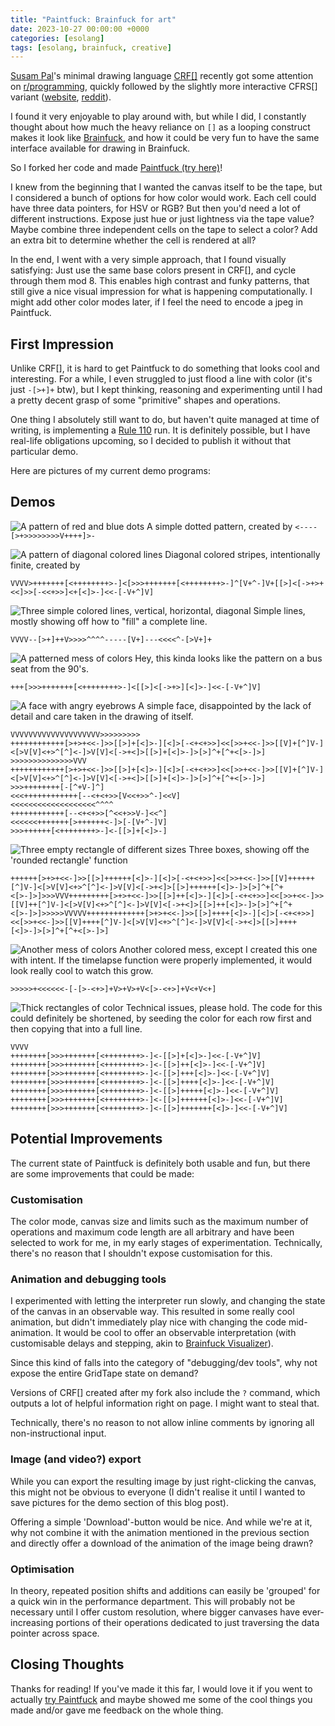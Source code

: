 ```yaml
---
title: "Paintfuck: Brainfuck for art"
date: 2023-10-27 00:00:00 +0000
categories: [esolang]
tags: [esolang, brainfuck, creative]
---
```

[Susam Pal](https://susam.net/)'s minimal drawing language
[CRF\[\]](https://susam.net/cfr.html) recently got some attention on
[r/programming](https://www.reddit.com/r/programming/comments/17d216o), quickly
followed by the slightly more interactive CFRS[] variant
([website](https://susam.net/cfrs.html),
[reddit](https://www.reddit.com/r/programming/comments/17gt7ae)).

I found it very enjoyable to play around with, but while I did, I constantly
thought about how much the heavy reliance on `[]` as a looping construct
makes it look like [Brainfuck](https://en.wikipedia.org/wiki/Brainfuck), and how
it could be very fun to have the same interface available for drawing in Brainfuck.

So I forked her code and made [Paintfuck (try here)](/assets/pages/paintfuck.html)!

I knew from the beginning that I wanted the canvas itself to be the tape, but I
considered a bunch of options for how color would work. Each cell could have
three data pointers, for HSV or RGB? But then you'd need a lot of different
instructions. Expose just hue or just lightness via the tape value? Maybe
combine three independent cells on the tape to select a color? Add an extra bit
to determine whether the cell is rendered at all?

In the end, I went with a very simple approach, that I found visually satisfying:
Just use the same base colors present in CRF[], and cycle through them mod 8.
This enables high contrast and funky patterns, that still give a nice visual
impression for what is happening computationally. I might add other color modes
later, if I feel the need to encode a jpeg in Paintfuck.


## First Impression

Unlike CRF[], it is hard to get Paintfuck to do something that looks cool and
interesting. For a while, I even struggled to just flood a line with color
(it's just `-[>+]+` btw), but I kept thinking, reasoning and experimenting until
I had a pretty decent grasp of some "primitive" shapes and operations.

One thing I absolutely still want to do, but haven't quite managed at time of
writing, is implementing a [Rule 110](https://en.wikipedia.org/wiki/Rule_110)
run. It is definitely possible, but I have real-life obligations upcoming, so I
decided to publish it without that particular demo.

Here are pictures of my current demo programs:


## Demos

![A pattern of red and blue dots](/assets/images/paintfuck/demo-0.png)
A simple dotted pattern, created by `<----[>+>>>>>>>>V++++]>-`

![A pattern of diagonal colored lines](/assets/images/paintfuck/demo-1.png)
Diagonal colored stripes, intentionally finite, created by

    VVVV>+++++++[<++++++++>-]<[>>>+++++++[<++++++++>-]^[V+^-]V+[[>]<[->+>+<<]>>[-<<+>>]<+[<]>-]<<-[-V+^]V]

![Three simple colored lines, vertical, horizontal, diagonal](/assets/images/paintfuck/demo-2.png)
Simple lines, mostly showing off how to "fill" a complete line.

    VVVV--[>+]++V>>>>^^^^-----[V+]---<<<<^-[>V+]+

![A patterned mess of colors](/assets/images/paintfuck/demo-3.png)
Hey, this kinda looks like the pattern on a bus seat from the 90's.

    +++[>>>+++++++[<++++++++>-]<[[>]<[->+>][<]>-]<<-[-V+^]V]

![A face with angry eyebrows](/assets/images/paintfuck/demo-4.png)
A simple face, disappointed by the lack of detail and care taken in the drawing of itself.

    VVVVVVVVVVVVVVVVVVVV>>>>>>>>>
    ++++++++++++[>+>+<<-]>>[[>]+[<]>-][<]>[-<+<+>>]<<[>>+<<-]>>[[V]+[^]V-]<[>V[V]<+>^[^]<-]>V[V]<[->+<]>[[>]+[<]>-]>[>]^+[^+<[>-]>]
    >>>>>>>>>>>>>>VVV
    ++++++++++++[>+>+<<-]>>[[>]+[<]>-][<]>[-<+<+>>]<<[>>+<<-]>>[[V]+[^]V-]<[>V[V]<+>^[^]<-]>V[V]<[->+<]>[[>]+[<]>-]>[>]^+[^+<[>-]>]
    >>>++++++++[-[^+V-]^]
    <<<++++++++++++[--<+<+>>[V<<+>>^-]<<V]
    <<<<<<<<<<<<<<<<<<<^^^^
    ++++++++++++[--<+<+>>[^<<+>>V-]<<^]
    <<<<<<+++++++[>++++++<-]>[-[V+^-]V]
    >>>++++++[<++++++++>-]<-[[>]+[<]>-]


![Three empty rectangle of different sizes](/assets/images/paintfuck/demo-5.png)
Three boxes, showing off the 'rounded rectangle' function

    ++++++[>+>+<<-]>>[[>]++++++[<]>-][<]>[-<+<+>>]<<[>>+<<-]>>[[V]++++++[^]V-]<[>V[V]<+>^[^]<-]>V[V]<[->+<]>[[>]++++++[<]>-]>[>]^+[^+<[>-]>]>>>VVV+++++++++[>+>+<<-]>>[[>]++[<]>-][<]>[-<+<+>>]<<[>>+<<-]>>[[V]++[^]V-]<[>V[V]<+>^[^]<-]>V[V]<[->+<]>[[>]++[<]>-]>[>]^+[^+<[>-]>]>>>>>VVVVV+++++++++++++[>+>+<<-]>>[[>]++++[<]>-][<]>[-<+<+>>]<<[>>+<<-]>>[[V]++++[^]V-]<[>V[V]<+>^[^]<-]>V[V]<[->+<]>[[>]++++[<]>-]>[>]^+[^+<[>-]>]

![Another mess of colors](/assets/images/paintfuck/demo-6.png)
Another colored mess, except I created this one with intent. If the timelapse
function were properly implemented, it would look really cool to watch this grow.

```>>>>>+<<<<<<-[-[>-<+>]+V>+V>+V<[>-<+>]+V<+V<+]```

![Thick rectangles of color](/assets/images/paintfuck/demo-7.png)
Technical issues, please hold. The code for this could definitely be shortened,
by seeding the color for each row first and then copying that into a full line.

    VVVV
    ++++++++[>>>+++++++[<++++++++>-]<-[[>]+[<]>-]<<-[-V+^]V]
    ++++++++[>>>+++++++[<++++++++>-]<-[[>]++[<]>-]<<-[-V+^]V]
    ++++++++[>>>+++++++[<++++++++>-]<-[[>]+++[<]>-]<<-[-V+^]V]
    ++++++++[>>>+++++++[<++++++++>-]<-[[>]++++[<]>-]<<-[-V+^]V]
    ++++++++[>>>+++++++[<++++++++>-]<-[[>]+++++[<]>-]<<-[-V+^]V]
    ++++++++[>>>+++++++[<++++++++>-]<-[[>]++++++[<]>-]<<-[-V+^]V]
    ++++++++[>>>+++++++[<++++++++>-]<-[[>]+++++++[<]>-]<<-[-V+^]V]


## Potential Improvements

The current state of Paintfuck is definitely both usable and fun, but there are
some improvements that could be made:

### Customisation

The color mode, canvas size and limits such as the maximum number of operations
and maximum code length are all arbitrary and have been selected to work for me,
in my early stages of experimentation. Technically, there's no reason that I
shouldn't expose customisation for this.

### Animation and debugging tools

I experimented with letting the interpreter run slowly, and changing the state
of the canvas in an observable way. This resulted in some really cool animation,
but didn't immediately play nice with changing the code mid-animation. It would
be cool to offer an observable interpretation (with customisable delays and
stepping, akin to [Brainfuck Visualizer](https://ashupk.github.io/Brainfuck/brainfuck-visualizer-master/index.html#)).

Since this kind of falls into the category of "debugging/dev tools", why not
expose the entire GridTape state on demand?

Versions of CRF[] created after my fork also include the `?` command, which
outputs a lot of helpful information right on page. I might want to steal that.

Technically, there's no reason to not allow inline comments by ignoring all
non-instructional input.

### Image (and video?) export

While you can export the resulting image by just right-clicking the canvas, this
might not be obvious to everyone (I didn't realise it until I wanted to save
pictures for the demo section of this blog post).

Offering a simple 'Download'-button would be nice. And while we're at it, why
not combine it with the animation mentioned in the previous section and
directly offer a download of the animation of the image being drawn?


### Optimisation

In theory, repeated position shifts and additions can easily be 'grouped' for
a quick win in the performance department. This will probably not be necessary
until I offer custom resolution, where bigger canvases have ever-increasing
portions of their operations dedicated to just traversing the data pointer
across space.

## Closing Thoughts

Thanks for reading! If you've made it this far, I would love it if you went to
actually [try Paintfuck](/assets/pages/paintfuck.html) and maybe showed me some
of the cool things you made and/or gave me feedback on the whole thing.
